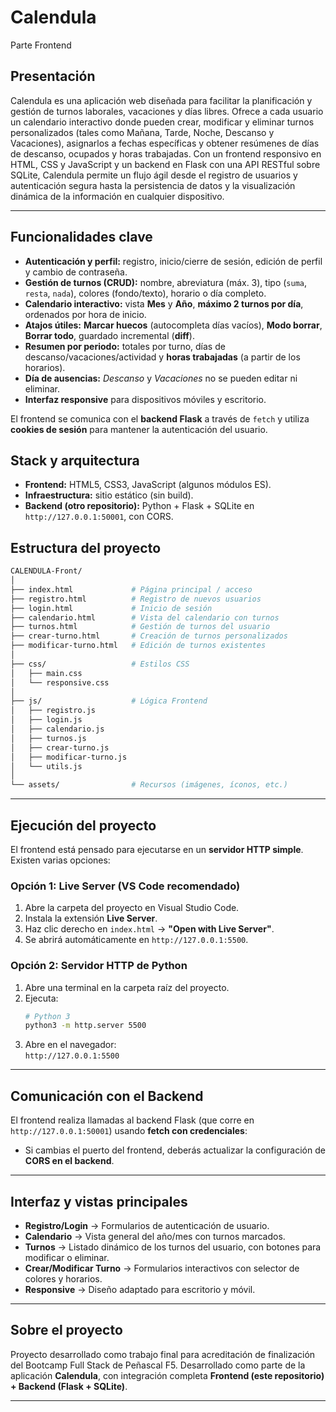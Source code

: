 # Calendula
Parte Frontend

## Presentación
Calendula es una aplicación web diseñada para facilitar la planificación y gestión de turnos laborales, vacaciones y días libres. Ofrece a cada usuario un calendario interactivo donde pueden crear, modificar y eliminar turnos personalizados (tales como Mañana, Tarde, Noche, Descanso y Vacaciones), asignarlos a fechas específicas y obtener resúmenes de días de descanso, ocupados y horas trabajadas. Con un frontend responsivo en HTML, CSS y JavaScript y un backend en Flask con una API RESTful sobre SQLite, Calendula permite un flujo ágil desde el registro de usuarios y autenticación segura hasta la persistencia de datos y la visualización dinámica de la información en cualquier dispositivo.

---

## Funcionalidades clave
- **Autenticación y perfil:** registro, inicio/cierre de sesión, edición de perfil y cambio de contraseña.
- **Gestión de turnos (CRUD):** nombre, abreviatura (máx. 3), tipo (`suma`, `resta`, `nada`), colores (fondo/texto), horario o día completo.
- **Calendario interactivo:** vista **Mes** y **Año**, **máximo 2 turnos por día**, ordenados por hora de inicio.
- **Atajos útiles:** **Marcar huecos** (autocompleta días vacíos), **Modo borrar**, **Borrar todo**, guardado incremental (**diff**).
- **Resumen por periodo:** totales por turno, días de descanso/vacaciones/actividad y **horas trabajadas** (a partir de los horarios).
- **Día de ausencias:** *Descanso* y *Vacaciones* no se pueden editar ni eliminar.
- **Interfaz responsive** para dispositivos móviles y escritorio.

El frontend se comunica con el **backend Flask** a través de `fetch` y utiliza **cookies de sesión** para mantener la autenticación del usuario.

## Stack y arquitectura
- **Frontend:** HTML5, CSS3, JavaScript (algunos módulos ES).  
- **Infraestructura:** sitio estático (sin build).  
- **Backend (otro repositorio):** Python + Flask + SQLite  en `http://127.0.0.1:50001`, con CORS.

## Estructura del proyecto

```bash
CALENDULA-Front/
│
├── index.html             # Página principal / acceso
├── registro.html          # Registro de nuevos usuarios
├── login.html             # Inicio de sesión
├── calendario.html        # Vista del calendario con turnos
├── turnos.html            # Gestión de turnos del usuario
├── crear-turno.html       # Creación de turnos personalizados
├── modificar-turno.html   # Edición de turnos existentes
│
├── css/                   # Estilos CSS
│   ├── main.css
│   └── responsive.css
│
├── js/                    # Lógica Frontend
│   ├── registro.js
│   ├── login.js
│   ├── calendario.js
│   ├── turnos.js
│   ├── crear-turno.js
│   ├── modificar-turno.js
│   └── utils.js
│
└── assets/                # Recursos (imágenes, íconos, etc.)
```

---

## Ejecución del proyecto

El frontend está pensado para ejecutarse en un **servidor HTTP simple**.  
Existen varias opciones:

### Opción 1: Live Server (VS Code recomendado)
1. Abre la carpeta del proyecto en Visual Studio Code.
2. Instala la extensión **Live Server**.
3. Haz clic derecho en `index.html` → **"Open with Live Server"**.
4. Se abrirá automáticamente en `http://127.0.0.1:5500`.

### Opción 2: Servidor HTTP de Python
1. Abre una terminal en la carpeta raíz del proyecto.
2. Ejecuta:
   ```bash
   # Python 3
   python3 -m http.server 5500
   ```
3. Abre en el navegador:  
    `http://127.0.0.1:5500`

---

## Comunicación con el Backend

El frontend realiza llamadas al backend Flask (que corre en `http://127.0.0.1:50001`) usando **fetch con credenciales**:
- Si cambias el puerto del frontend, deberás actualizar la configuración de **CORS en el backend**.

---

## Interfaz y vistas principales

- **Registro/Login** → Formularios de autenticación de usuario.  
- **Calendario** → Vista general del año/mes con turnos marcados.  
- **Turnos** → Listado dinámico de los turnos del usuario, con botones para modificar o eliminar.  
- **Crear/Modificar Turno** → Formularios interactivos con selector de colores y horarios.  
- **Responsive** → Diseño adaptado para escritorio y móvil.

---

## Sobre el proyecto

Proyecto desarrollado como trabajo final para acreditación de finalización del Bootcamp Full Stack de Peñascal F5.
Desarrollado como parte de la aplicación **Calendula**, con integración completa **Frontend (este repositorio) + Backend (Flask + SQLite)**.

---

